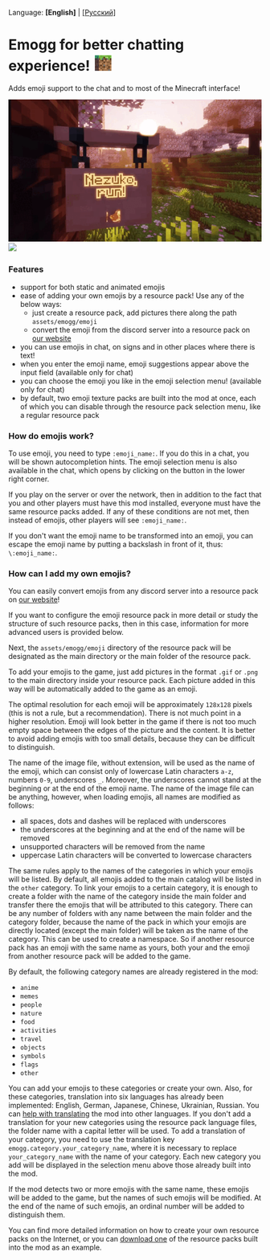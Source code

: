 Language: **[English]** | [[Русский]](/README_ru.md)

# Emogg for better chatting experienсe! <img src="https://github.com/aratakileo/static.pexty.xyz/blob/main/src/emoji/animated/minecraft.gif?raw=true" height="35"/>
Adds emoji support to the chat and to most of the Minecraft interface!

![](preview/preview-1.gif)
![](preview/preview-2.gif)

### Features
- support for both static and animated emojis
- ease of adding your own emojis by a resource pack! Use any of the below ways:
    - just create a resource pack, add pictures there along the path `assets/emogg/emoji`
    - convert the emoji from the discord server into a resource pack on [our website](https://aratakileo.github.io/emogg-resourcepack-maker/)
- you can use emojis in chat, on signs and in other places where there is text!
- when you enter the emoji name, emoji suggestions appear above the input field (available only for chat)
- you can choose the emoji you like in the emoji selection menu! (available only for chat)
- by default, two emoji texture packs are built into the mod at once, each of which you can disable through the resource pack selection menu, like a regular resource pack

### How do emojis work?
To use emoji, you need to type `:emoji_name:`. If you do this in a chat, you will be shown autocompletion hints. The emoji selection menu is also available in the chat, which opens by clicking on the button in the lower right corner.

If you play on the server or over the network, then in addition to the fact that you and other players must have this mod installed, everyone must have the same resource packs added. If any of these conditions are not met, then instead of emojis, other players will see `:emoji_name:`.

If you don't want the emoji name to be transformed into an emoji, you can escape the emoji name by putting a backslash in front of it, thus: `\:emoji_name:`.

### How can I add my own emojis?
You can easily convert emojis from any discord server into a resource pack on [our website](https://aratakileo.github.io/emogg-resourcepack-maker/)!

If you want to configure the emoji resource pack in more detail or study the structure of such resource packs, then in this case, information for more advanced users is provided below.

Next, the `assets/emogg/emoji` directory of the resource pack will be designated as the main directory or the main folder of the resource pack.

To add your emojis to the game, just add pictures in the format `.gif` or `.png` to the main directory inside your resource pack. Each picture added in this way will be automatically added to the game as an emoji.

The optimal resolution for each emoji will be approximately `128x128` pixels (this is not a rule, but a recommendation). There is not much point in a higher resolution. Emoji will look better in the game if there is not too much empty space between the edges of the picture and the content. It is better to avoid adding emojis with too small details, because they can be difficult to distinguish.

The name of the image file, without extension, will be used as the name of the emoji, which can consist only of lowercase Latin characters `a-z`, numbers `0-9`, underscores `_`. Moreover, the underscores cannot stand at the beginning or at the end of the emoji name. The name of the image file can be anything, however, when loading emojis, all names are modified as follows:
- all spaces, dots and dashes will be replaced with underscores
- the underscores at the beginning and at the end of the name will be removed
- unsupported characters will be removed from the name
- uppercase Latin characters will be converted to lowercase characters

The same rules apply to the names of the categories in which your emojis will be listed. By default, all emojis added to the main catalog will be listed in the `other` category. To link your emojis to a certain category, it is enough to create a folder with the name of the category inside the main folder and transfer there the emojis that will be attributed to this category. There can be any number of folders with any name between the main folder and the category folder, because the name of the pack in which your emojis are directly located (except the main folder) will be taken as the name of the category. This can be used to create a namespace. So if another resource pack has an emoji with the same name as yours, both your and the emoji from another resource pack will be added to the game.

By default, the following category names are already registered in the mod:
- `anime`
- `memes`
- `people`
- `nature`
- `food`
- `activities`
- `travel`
- `objects`
- `symbols`
- `flags`
- `other`

You can add your emojis to these categories or create your own. Also, for these categories, translation into six languages has already been implemented: English, German, Japanese, Chinese, Ukrainian, Russian. You can [help with translating](https://github.com/aratakileo/emogg/tree/main/src/main/resources/assets/emogg/lang) the mod into other languages. If you don't add a translation for your new categories using the resource pack language files, the folder name with a capital letter will be used. To add a translation of your category, you need to use the translation key `emogg.category.your_category_name`, where it is necessary to replace `your_category_name` with the name of your category. Each new category you add will be displayed in the selection menu above those already built into the mod.

If the mod detects two or more emojis with the same name, these emojis will be added to the game, but the names of such emojis will be modified. At the end of the name of such emojis, an ordinal number will be added to distinguish them.

You can find more detailed information on how to create your own resource packs on the Internet, or you can [download one](https://github.com/aratakileo/emogg/raw/main/resourcepack/builtin.zip) of the resource packs built into the mod as an example.
